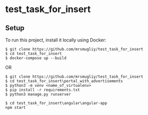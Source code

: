 # test_task_for_insert
## Setup
To run this project, install it locally using Docker:

```
$ git clone https://github.com/mrsmugliy/test_task_for_insert
$ cd test_task_for_insert
$ docker-compose up --build
```
OR
```
$ git clone https://github.com/mrsmugliy/test_task_for_insert
$ cd test_task_for_insert\portal_with_advertisements
$ python3 -m venv <name_of_virtualenv>
$ pip install -r requirements.txt
$ python3 manage.py runserver

$ cd test_task_for_insert\angular\angular-app
npm start
```
